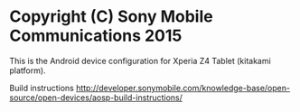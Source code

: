 Copyright (C) Sony Mobile Communications 2015
=============================================

This is the Android device configuration for Xperia Z4 Tablet (kitakami platform).

Build instructions
http://developer.sonymobile.com/knowledge-base/open-source/open-devices/aosp-build-instructions/
